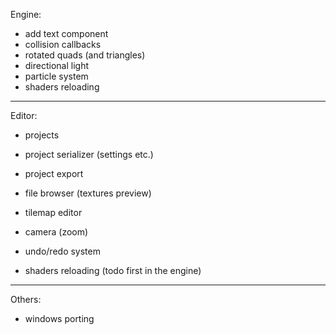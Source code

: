 Engine:
- add text component
- collision callbacks
- rotated quads (and triangles)
- directional light
- particle system
- shaders reloading
--------------------------------------------------------------------------------------------------------------------
Editor:
- projects
- project serializer (settings etc.)
- project export
- file browser (textures preview)
- tilemap editor
- camera (zoom)

- undo/redo system

- shaders reloading (todo first in the engine)
--------------------------------------------------------------------------------------------------------------------
Others:
- windows porting